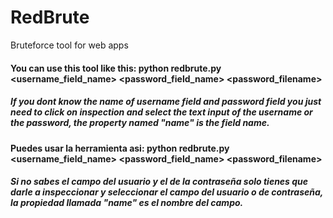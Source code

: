 # RedBrute
Bruteforce tool for web apps

#### You can use this tool like this: python redbrute.py <url> <username_field_name> <password_field_name> <username> <password_filename>
##### If you dont know the name of username field and password field you just need to click on inspection and select the text input of the username or the password, the property named "name" is the field name.

#### Puedes usar la herramienta asi: python redbrute.py <url> <username_field_name> <password_field_name> <username> <password_filename>
##### Si no sabes el campo del usuario y el de la contraseña solo tienes que darle a inspeccionar y seleccionar el campo del usuario o de contraseña, la propiedad llamada "name" es el nombre del campo.
